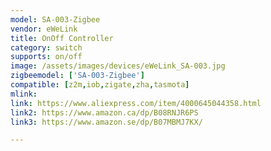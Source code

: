 ```yaml
---
model: SA-003-Zigbee
vendor: eWeLink
title: OnOff Controller
category: switch
supports: on/off
image: /assets/images/devices/eWeLink_SA-003.jpg
zigbeemodel: ['SA-003-Zigbee']
compatible: [z2m,iob,zigate,zha,tasmota]
mlink: 
link: https://www.aliexpress.com/item/4000645044358.html
link2: https://www.amazon.ca/dp/B08RNJR6PS
link3: https://www.amazon.se/dp/B07MBMJ7KX/

---
```


